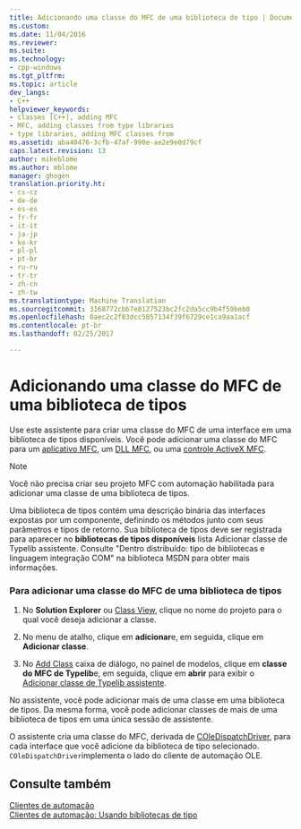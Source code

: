 ```yaml
---
title: Adicionando uma classe do MFC de uma biblioteca de tipo | Documentos do Microsoft
ms.custom: 
ms.date: 11/04/2016
ms.reviewer: 
ms.suite: 
ms.technology:
- cpp-windows
ms.tgt_pltfrm: 
ms.topic: article
dev_langs:
- C++
helpviewer_keywords:
- classes [C++], adding MFC
- MFC, adding classes from type libraries
- type libraries, adding MFC classes from
ms.assetid: aba40476-3cfb-47af-990e-ae2e9e0d79cf
caps.latest.revision: 13
author: mikeblome
ms.author: mblome
manager: ghogen
translation.priority.ht:
- cs-cz
- de-de
- es-es
- fr-fr
- it-it
- ja-jp
- ko-kr
- pl-pl
- pt-br
- ru-ru
- tr-tr
- zh-cn
- zh-tw
ms.translationtype: Machine Translation
ms.sourcegitcommit: 3168772cbb7e8127523bc2fc2da5cc9b4f59beb8
ms.openlocfilehash: 0aec2c2f83dcc5857134f39f6729ce1ca9aa1acf
ms.contentlocale: pt-br
ms.lasthandoff: 02/25/2017

---
```

# <a name="adding-an-mfc-class-from-a-type-library"></a>Adicionando uma classe do MFC de uma biblioteca de tipos
Use este assistente para criar uma classe do MFC de uma interface em uma biblioteca de tipos disponíveis. Você pode adicionar uma classe do MFC para um [aplicativo MFC](../../mfc/reference/creating-an-mfc-application.md), um [DLL MFC](../../mfc/reference/creating-an-mfc-dll-project.md), ou uma [controle ActiveX MFC](../../mfc/reference/creating-an-mfc-activex-control.md).  
  
> [!NOTE]
>  Você não precisa criar seu projeto MFC com automação habilitada para adicionar uma classe de uma biblioteca de tipos.  
  
 Uma biblioteca de tipos contém uma descrição binária das interfaces expostas por um componente, definindo os métodos junto com seus parâmetros e tipos de retorno. Sua biblioteca de tipos deve ser registrada para aparecer no **bibliotecas de tipos disponíveis** lista Adicionar classe de Typelib assistente. Consulte "Dentro distribuído: tipo de bibliotecas e linguagem integração COM" na biblioteca MSDN para obter mais informações.  
  
### <a name="to-add-an-mfc-class-from-a-type-library"></a>Para adicionar uma classe do MFC de uma biblioteca de tipos  
  
1.  No **Solution Explorer** ou [Class View](http://msdn.microsoft.com/en-us/8d7430a9-3e33-454c-a9e1-a85e3d2db925), clique no nome do projeto para o qual você deseja adicionar a classe.  
  
2.  No menu de atalho, clique em **adicionar**e, em seguida, clique em **Adicionar classe**.  
  
3.  No [Add Class](../../ide/add-class-dialog-box.md) caixa de diálogo, no painel de modelos, clique em **classe do MFC de Typelib**e, em seguida, clique em **abrir** para exibir o [Adicionar classe de Typelib assistente](../../mfc/reference/add-class-from-typelib-wizard.md).  
  
 No assistente, você pode adicionar mais de uma classe em uma biblioteca de tipos. Da mesma forma, você pode adicionar classes de mais de uma biblioteca de tipos em uma única sessão de assistente.  
  
 O assistente cria uma classe do MFC, derivada de [COleDispatchDriver](../../mfc/reference/coledispatchdriver-class.md), para cada interface que você adicione da biblioteca de tipo selecionado. `COleDispatchDriver`implementa o lado do cliente de automação OLE.  
  
## <a name="see-also"></a>Consulte também  
 [Clientes de automação](../../mfc/automation-clients.md)   
 [Clientes de automação: Usando bibliotecas de tipo](../../mfc/automation-clients-using-type-libraries.md)


